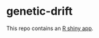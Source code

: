 # genetic-drift

This repo contains an [R shiny app](https://madeline-eppley.shinyapps.io/genetic-drift/). 

